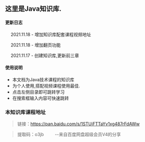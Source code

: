 ## 这里是Java知识库.

#### 更新日志

 &emsp; 2021.11.18  -  增加知识库配套课程视频地址

 &emsp; 2021.11.18  -  增加翻页功能

 &emsp; 2021.11.17  -  创建知识库,更新前三章

#### 使用说明

- 本文档为Java技术课程的知识库
- 为个人使用,搭配视频课程使用最佳.
- 点击左侧目录即可跳转学习
- 在搜索框输入内容可快速跳转

### 本知识库课程地址

> 链接：https://pan.baidu.com/s/1STUiFTTaYv1xg487rFdAWw 

> 提取码：o3jb 
>  &emsp; &emsp;--来自百度网盘超级会员V4的分享

